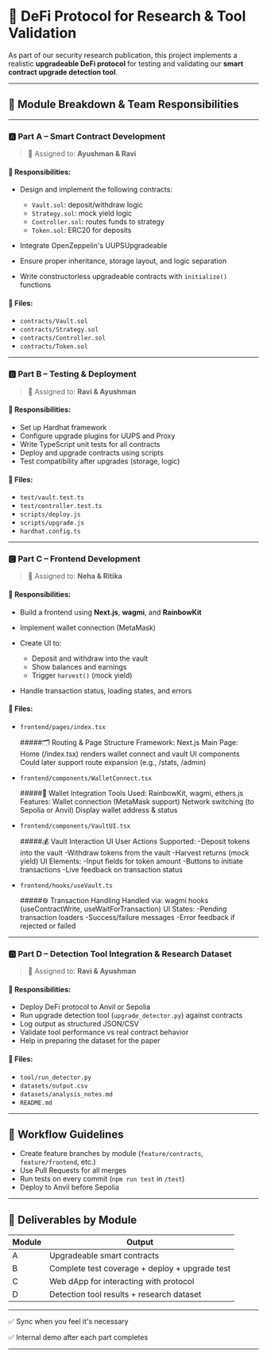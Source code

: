 # 💸 DeFi Protocol for Research & Tool Validation

As part of our security research publication, this project implements a realistic **upgradeable DeFi protocol** for testing and validating our **smart contract upgrade detection tool**.

---

## 🧩 Module Breakdown & Team Responsibilities

---

### 🅰️ Part A – **Smart Contract Development**

> 👤 Assigned to: **Ayushman & Ravi**

#### 📌 Responsibilities:

* Design and implement the following contracts:

  * `Vault.sol`: deposit/withdraw logic
  * `Strategy.sol`: mock yield logic
  * `Controller.sol`: routes funds to strategy
  * `Token.sol`: ERC20 for deposits
* Integrate OpenZeppelin's UUPSUpgradeable
* Ensure proper inheritance, storage layout, and logic separation
* Write constructorless upgradeable contracts with `initialize()` functions

#### 📁 Files:

* `contracts/Vault.sol`
* `contracts/Strategy.sol`
* `contracts/Controller.sol`
* `contracts/Token.sol`

---

### 🅱️ Part B – **Testing & Deployment**

> 👤 Assigned to: **Ravi & Ayushman**

#### 📌 Responsibilities:

* Set up Hardhat framework
* Configure upgrade plugins for UUPS and Proxy
* Write TypeScript unit tests for all contracts
* Deploy and upgrade contracts using scripts
* Test compatibility after upgrades (storage, logic)

#### 📁 Files:

* `test/vault.test.ts`
* `test/controller.test.ts`
* `scripts/deploy.js`
* `scripts/upgrade.js`
* `hardhat.config.ts`

---

### 🅲 Part C – **Frontend Development**

> 👤 Assigned to: **Neha & Ritika**

#### 📌 Responsibilities:

* Build a frontend using **Next.js**, **wagmi**, and **RainbowKit**
* Implement wallet connection (MetaMask)
* Create UI to:

  * Deposit and withdraw into the vault
  * Show balances and earnings
  * Trigger `harvest()` (mock yield)
* Handle transaction status, loading states, and errors

#### 📁 Files:

* `frontend/pages/index.tsx`


  #####🗂️ Routing & Page Structure
      Framework: Next.js
      Main Page: Home (/index.tsx) renders wallet connect and vault UI components
      Could later support route expansion (e.g., /stats, /admin)

* `frontend/components/WalletConnect.tsx`

   #####🔗 Wallet Integration
      Tools Used: RainbowKit, wagmi, ethers.js
      Features: Wallet connection (MetaMask support)
      Network switching (to Sepolia or Anvil)
      Display wallet address & status

* `frontend/components/VaultUI.tsx`

   #####💰 Vault Interaction UI
       User Actions Supported: 
            -Deposit tokens into the vault
            -Withdraw tokens from the vault
            -Harvest returns (mock yield)
       UI Elements:
            -Input fields for token amount 
            -Buttons to initiate transactions
            -Live feedback on transaction status

* `frontend/hooks/useVault.ts`

   #####⚙️ Transaction Handling
      Handled via: wagmi hooks (useContractWrite, useWaitForTransaction)
      UI States:
           -Pending transaction loaders
           -Success/failure messages
           -Error feedback if rejected or failed

---

### 🅳 Part D – **Detection Tool Integration & Research Dataset**

> 👤 Assigned to: **Ravi & Ayushman**

#### 📌 Responsibilities:

* Deploy DeFi protocol to Anvil or Sepolia
* Run upgrade detection tool (`upgrade_detector.py`) against contracts
* Log output as structured JSON/CSV
* Validate tool performance vs real contract behavior
* Help in preparing the dataset for the paper

#### 📁 Files:

* `tool/run_detector.py`
* `datasets/output.csv`
* `datasets/analysis_notes.md`
* `README.md`

---

## 🔁 Workflow Guidelines

* Create feature branches by module (`feature/contracts`, `feature/frontend`, etc.)
* Use Pull Requests for all merges
* Run tests on every commit (`npm run test` in `/test`)
* Deploy to Anvil before Sepolia

---

## 🧪 Deliverables by Module

| Module | Output                                         |
| ------ | ---------------------------------------------- |
| A      | Upgradeable smart contracts                    |
| B      | Complete test coverage + deploy + upgrade test |
| C      | Web dApp for interacting with protocol         |
| D      | Detection tool results + research dataset      |

---

✅ Sync when you feel it's necessary 

✅ Internal demo after each part completes

---
